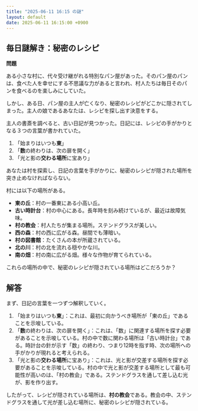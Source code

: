```yaml
---
title: "2025-06-11 16:15 の謎"
layout: default
date: 2025-06-11 16:15:00 +0900
---
```

## 毎日謎解き：秘密のレシピ

**問題**

ある小さな村に、代々受け継がれる特別なパン屋があった。そのパン屋のパンは、食べた人を幸せにする不思議な力があると言われ、村人たちは毎日そのパンを食べるのを楽しみにしていた。

しかし、ある日、パン屋の主人が亡くなり、秘密のレシピがどこかに隠されてしまった。主人の娘であるあなたは、レシピを探し出す決意をする。

主人の書斎を調べると、古い日記が見つかった。日記には、レシピの手がかりとなる３つの言葉が書かれていた。

1.  「始まりはいつも**東**」
2.  「**数**の終わりは、次の扉を開く」
3.  「光と影の**交わる場所**に宝あり」

あなたは村を探索し、日記の言葉を手がかりに、秘密のレシピが隠された場所を突き止めなければならない。

村には以下の場所がある。

*   **東の丘**：村の一番東にある小高い丘。
*   **古い時計台**：村の中心にある。長年時を刻み続けているが、最近は故障気味。
*   **村の教会**：村人たちが集まる場所。ステンドグラスが美しい。
*   **西の森**：村の西に広がる森。昼間でも薄暗い。
*   **村の図書館**：たくさんの本が所蔵されている。
*   **北の川**：村の北を流れる穏やかな川。
*   **南の畑**：村の南に広がる畑。様々な作物が育てられている。

これらの場所の中で、秘密のレシピが隠されている場所はどこだろうか？

## 解答

まず、日記の言葉を一つずつ解釈していく。

1.  「始まりはいつも**東**」：これは、最初に向かうべき場所が「東の丘」であることを示唆している。
2.  「**数**の終わりは、次の扉を開く」：これは、「数」に関連する場所を探す必要があることを示唆している。村の中で数に関わる場所は「古い時計台」である。時計台の針が示す「数」の終わり、つまり12時を指す時、次の場所への手がかりが現れると考えられる。
3.  「光と影の**交わる場所**に宝あり」：これは、光と影が交差する場所を探す必要があることを示唆している。村の中で光と影が交差する場所として最も可能性が高いのは、「村の教会」である。ステンドグラスを通して差し込む光が、影を作り出す。

したがって、レシピが隠されている場所は、**村の教会**である。教会の中、ステンドグラスを通して光が差し込む場所に、秘密のレシピが隠されている。
